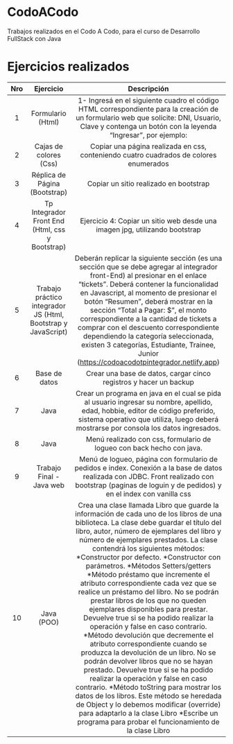 # CodoACodo
Trabajos realizados en el Codo A Codo, para el curso de Desarrollo FullStack con Java


# Ejercicios realizados

| Nro | Ejercicio   | Descripción |
|:---:|:-------------:|:---------:|
|  1  | Formulario (Html)   | 1- Ingresá en el siguiente cuadro el código HTML correspondiente para la creación de un formulario web que solicite: DNI, Usuario, Clave y contenga un botón con la leyenda “Ingresar”, por ejemplo: |
|  2  | Cajas de colores (Css) | Copiar una página realizada en css, conteniendo cuatro cuadrados de colores enumerados |
|  3  | Réplica de Página (Bootstrap) | Copiar un sitio realizado en bootstrap |
|  4  | Tp Integrador Front End (Html, css y Bootstrap) | Ejercicio 4: Copiar un sitio web desde una imagen jpg, utilizando bootstrap |
|  5  | Trabajo práctico integrador JS (Html, Bootstrap y JavaScript) | Deberán replicar la siguiente sección (es una sección que se debe agregar al integrador front-End) al presionar en el enlace “tickets”. Deberá contener la funcionalidad en Javascript, al momento de presionar el botón “Resumen”, deberá mostrar en la sección “Total a Pagar: $”, el monto correspondiente a la cantidad de tickets a comprar con el descuento correspondiente dependiendo la categoría seleccionada, existen 3 categorías, Estudiante, Trainee, Junior (https://codoacodotpintegrador.netlify.app)|
|  6  | Base de datos | Crear una base de datos, cargar cinco registros y hacer un backup|
|  7  | Java | Crear un programa en java en el cual se pida al usuario ingresar su nombre, apellido, edad, hobbie, editor de código preferido, sistema operativo que utiliza, luego deberá mostrarse por consola los datos ingresados.|
|  8  | Java | Menú realizado con css, formulario de logueo con back hecho con java.|
|  9  | Trabajo Final - Java web | Menú de logueo, página con formulario de pedidos e index. Conexión a la base de datos realizada con JDBC. Front realizado con bootstrap (paginas de loguin y de pedidos) y en el index con vanilla css|
|  10  | Java (POO) | Crea una clase llamada Libro que guarde la información de cada uno de los libros de una biblioteca. La clase debe guardar el título del libro, autor, número de ejemplares del libro y número de ejemplares prestados. La clase contendrá los siguientes métodos: *Constructor por defecto. *Constructor con parámetros. *Métodos Setters/getters *Método préstamo que incremente el atributo correspondiente cada vez que se realice un préstamo del libro. No se podrán prestar libros de los que no queden ejemplares disponibles para prestar. Devuelve true si se ha podido realizar la operación y false en caso contrario. *Método devolución que decremente el atributo correspondiente cuando se produzca la devolución de un libro. No se podrán devolver libros que no se hayan prestado. Devuelve true si se ha podido realizar la operación y false en caso contrario. *Método toString para mostrar los datos de los libros. Este método se heredada de Object y lo debemos modificar (override) para adaptarlo a la clase Libro *Escribe un programa para probar el funcionamiento de la clase Libro | 
